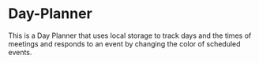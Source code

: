 # Day-Planner

This is a Day Planner that uses local storage to track days and the times of meetings and responds to an event by changing the color of scheduled events.
